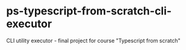 # ps-typescript-from-scratch-cli-executor
CLI utility executor - final project for course "Typescript from scratch"

